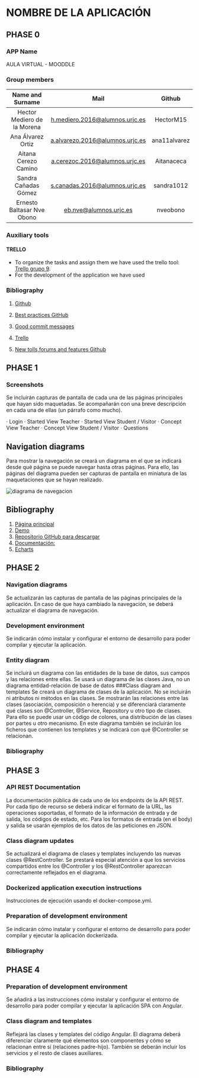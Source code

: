 # NOMBRE DE LA APLICACIÓN
## PHASE 0

### APP Name
AULA VIRTUAL - MOODDLE

### Group members

| Name and Surname     |Mail		   | Github        |
|:--------------------:|:-----------:|:--------------:|
| Hector Mediero de la Morena| h.mediero.2016@alumnos.urjc.es | HectorM15|
| Ana Álvarez Ortiz| a.alvarezo.2016@alumnos.urjc.es   | ana11alvarez   |
| Aitana Cerezo Camino  | a.cerezoc.2016@alumnos.urjc.es|Aitanaceca    |
| Sandra Cañadas Gómez | s.canadas.2016@alumnos.urjc.es    |   sandra1012     |
| Ernesto Baltasar Nve Obono | eb.nve@alumnos.urjc.es    |   nveobono     |

### Auxiliary tools
#### TRELLO
* To organize the tasks and assign them we have used the trello tool:
 [Trello grupo 9](https://trello.com/b/kwE4oDnN/grupo10-daw).
* For the development of the application we have used 


### Bibliography

1. [Github](https://github.com)

2. [Best practices GitHub](https://github.com/trein/dev-best-practices/wiki/Git-Commit-Best-Practices)

3. [Good commit messages](https://github.com/erlang/otp/wiki/writing-good-commit-messages)

4. [Trello](https://trello.com)

5. [New tolls,forums and features Github](https://github.com/blog/2256-a-whole-new-github-universe-announcing-new-tools-forums-and-features)

## PHASE 1
### Screenshots
Se incluirán capturas de pantalla de cada una de las páginas principales que hayan sido maquetadas. Se acompañarán con una breve descripción en cada una de ellas (un párrafo como mucho).

· Login
· Started View Teacher
· Started View Student / Visitor
· Concept View Teacher
· Concept View Student / Visitor
· Questions

## Navigation diagrams
Para mostrar la navegación se creará un diagrama en el que se indicará desde qué página se puede navegar hasta otras páginas. Para ello, las páginas del diagrama pueden ser capturas de pantalla en miniatura de las maquetaciones que se hayan realizado.

![diagrama de navegacion](https://user-images.githubusercontent.com/43374601/52182443-987c4180-27fd-11e9-88c2-d7ceab0f55ea.jpeg)

## Bibliography
1. [Página principal]( https://www.creative-tim.com/product/material-dashboard)
2. [Demo](https://demos.creative-tim.com/material-dashboard/examples/dashboard.html)
3. [Repositorio GitHub para descargar](https://github.com/creativetimofficial/material-dashboard)
4. [Documentación:](https://demos.creative-tim.com/material-dashboard/docs/2.1/components/breadcrumb.html)
5. [Echarts](https://ecomfe.github.io/echarts-doc/public/en/index.html)

## PHASE 2
### Navigation diagrams
Se actualizarán las capturas de pantalla de las páginas principales de la aplicación. En caso de que haya cambiado la navegación, se deberá actualizar el diagrama de navegación.
### Development environment
Se indicarán cómo instalar y configurar el entorno de desarrollo para poder compilar y ejecutar la aplicación.
### Entity diagram
Se incluirá un diagrama con las entidades de la base de datos, sus campos y las relaciones entre ellas. Se usará un diagrama de las clases Java, no un diagrama entidad-relación de base de datos
###Class diagram and templates
 Se creará un diagrama de clases de la aplicación. No se incluirán ni atributos ni métodos en las clases. Se mostrarán las relaciones entre las clases (asociación, composición o herencia) y se diferenciará claramente qué clases son @Controller, @Service, Repository u otro tipo de clases. Para ello se puede usar un código de colores, una distribución de las clases por partes u otro mecanismo. En este diagrama también se incluirán los ficheros que contienen los templates y se indicará con qué @Controller se relacionan.
### Bibliography

## PHASE 3
### API REST Documentation
 La documentación pública de cada uno de los endpoints de la API REST. Por cada tipo de recurso se deberá indicar el formato de la URL, las operaciones soportadas, el formato de la información de entrada y de salida, los códigos de estado, etc. Para los formatos de entrada (en el body) y salida se usarán ejemplos de los datos de las peticiones en JSON.
### Class diagram updates
Se actualizará el diagrama de clases y templates incluyendo las nuevas clases @RestController. Se prestará especial atención a que los servicios compartidos entre los @Controller y los @RestController aparezcan correctamente reflejados en el diagrama.

### Dockerized application execution instructions
Instrucciones de ejecución usando el docker-compose.yml.

### Preparation of development environment
Se indicarán cómo instalar y configurar el entorno de desarrollo para poder compilar y ejecutar la aplicación dockerizada.

### Bibliography

## PHASE 4
### Preparation of development environment
 Se añadirá a las instrucciones cómo instalar y configurar el entorno de desarrollo para poder compilar y ejecutar la aplicación SPA con Angular.
### Class diagram and templates
 Reflejará las clases y templates del código Angular. El diagrama deberá diferenciar claramente qué elementos son componentes y cómo se relacionan entre sí (relaciones padre-hijo). También se deberán incluir los servicios y el resto de clases auxiliares.
### Bibliography
